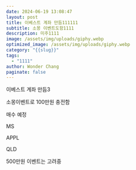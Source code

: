 ```yaml
---
date: 2024-06-19 13:08:47
layout: post
title: 이베스트 계좌 만듬111111
subtitle: 소몽 이벤트도함1111
description: 미주1111
image: /assets/img/uploads/giphy.webp
optimized_image: /assets/img/uploads/giphy.webp
category: "{{slug}}"
tags:
  - "1111"
author: Wonder Chang
paginate: false
---
```

이베스트 계좌 만듬3

소몽이벤트로 100만원 충전함

매수 예정

MS

APPL

QLD

500만원 이벤트는 고려중